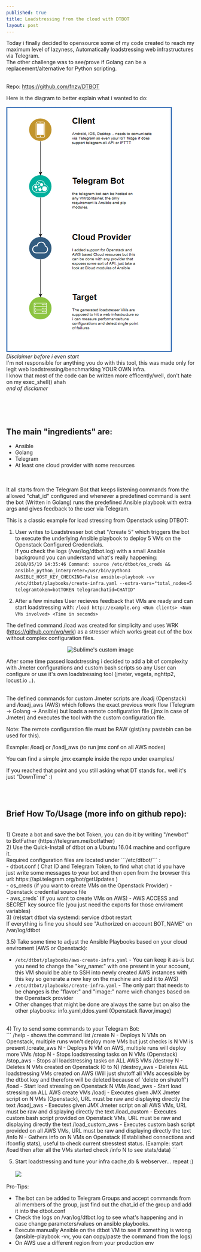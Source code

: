 ```yaml
---
published: true
title: Loadstressing from the cloud with DTBOT
layout: post
---
```



Today i finally decided to opensource some of my code created to reach my maximum level of lazyness, Automatically loadstressing web infrastructures via Telegram. <br>
The other challenge was to see/prove if Golang can be a replacement/alternative for Python scripting.<br><br>

Repo: <a href='https://github.com/fnzv/DTBOT'>https://github.com/fnzv/DTBOT</a>

Here is the diagram to better explain what i wanted to do:

![](https://raw.githubusercontent.com/fnzv/fnzv.github.io/master/imgs/dtbot-diagram.png)
<br>
*Disclaimer before i even start* <br>
I'm not responsible for anything you do with this tool, this was made only for legit web loadstressing/benchmarking YOUR OWN infra. <br>
I know that most of the code can be written more efficently/well, don't hate on my exec_shell() ahah  <br>
*end of disclamer* <br>

<br><br><br> 
## The main "ingredients" are:
- Ansible <br>
- Golang <br>
- Telegram <br>
- At least one cloud provider with some resources <br>
<br><br>



It all starts from the Telegram Bot that keeps listening commands from the allowed "chat_id" configured and whenever a predefined command is sent the bot (Written in Golang) runs the predefined Ansible playbook with extra args and gives feedback
to the user via Telegram. <br>

This is a classic example for load stressing from Openstack using DTBOT: <br>
1) User writes to Loadstresser bot chat "/create 5" which triggers the bot to execute the underlying Ansible playbook to deploy 5 VMs on the Openstack Configured Credendials. <br>
If you check the logs (/var/log/dtbot.log) with a small Ansible background you can understand what's really happening:  <br>
```2018/05/19 14:35:46 Command: source /etc/dtbot/os_creds && ansible_python_interpreter=/usr/bin/python3 ANSIBLE_HOST_KEY_CHECKING=False ansible-playbook -vv /etc/dtbot/playbooks/create-infra.yaml --extra-vars="total_nodes=5 telegramtoken=botTOKEN telegramchatid=CHATID"```


2) After a few minutes User recieves feedback that VMs are ready and can start loadstressing with: ```/load http://example.org <Num clients> <Num VMs involved> <Time in seconds> ```  <br>

The defined command /load was created for simplicity and uses WRK (https://github.com/wg/wrk) as a stresser which works great out of the box without complex configuration files. <br>

<p align="center">
  <img src="https://raw.githubusercontent.com/fnzv/fnzv.github.io/master/imgs/dtbot-telegram.jpg?raw=true" width="260" height="500" alt="Sublime's custom image"/>
</p>


After some time passed loadstressing i decided to add a bit of complexity with Jmeter configurations and custom bash scripts so any User can configure or use it's own loadstressing tool (jmeter, vegeta, nghttp2, locust.io ..). <br><br>


The defined commands for custom Jmeter scripts are /loadj (Openstack) and /loadj_aws (AWS) which follows the exact previous work flow (Telegram -> Golang -> Ansible) but loads a remote configuration file (.jmx in case of Jmeter) and executes the tool with the custom configuration file.  <br>

Note: The remote configuration file must be RAW (gist/any pastebin can be used for this). <br>

Example: /loadj <Remote Jmeter RAW configuration> <Number of Openstack nodes to use>  or /loadj_aws <Remote Jmeter RAW configuration> (to run jmx conf on all AWS nodes) <br>

You can find a simple .jmx example inside the repo under examples/ <br>

If you reached that point and you still asking what DT stands for.. well it's just "DownTime" :) <br>


<br><br>
## Brief How To/Usage (more info on github repo):
<br>
1) Create a bot and save the bot Token, you can do it by writing "/newbot" to BotFather (https://telegram.me/botfather)
<br>
2) Use the Quick-Install of dtbot on a Ubuntu 16.04 machine and configure it.<br>
   Required configuration files are located under ```/etc/dtbot/``` : <br>
   - dtbot.conf ( Chat ID and Telegram Token, to find what chat id you have just write some messages to your bot and then open from the browser this url: https://api.telegram.org/bot<token>/getUpdates ) <br>
   - os_creds (if you want to create VMs on the Openstack Provider) - Openstack credential source file <br>
   - aws_creds` (if you want to create VMs on AWS) - AWS ACCESS and SECRET key source file (you just need the exports for those enviroment variables) <br>
3) (re)start dtbot via systemd: service dtbot restart <br>
   If everything is fine you should see "Authorized on account BOT_NAME" on /var/log/dtbot <br>
   
3.5) Take some time to adjust the Ansible Playbooks based on your cloud enviroment (AWS or Openstack): <br>
 - ```/etc/dtbot/playbooks/aws-create-infra.yaml``` - You can keep it as-is but you need to change the "key_name:" with one present in your account, this VM should be able to SSH into newly created AWS instances with this key so generate a new key on the machine and add it to AWS) <br>
 - ```/etc/dtbot/playbooks/create-infra.yaml``` - The only part that needs to be changes is the "flavor:" and "image:" name wich changes based on the Openstack provider <br>
 - Other changes that might be done are always the same but on also the other playbooks: info.yaml,ddos.yaml (Openstack flavor,image) <br>

<br>
4) Try to send some commands to your Telegram Bot: <br>
  ```
  /help - shows the command list
   /create N - Deploys N VMs on Openstack, multiple runs won't deploy more VMs but just checks is N VM is present
   /create_aws N - Deploys N VM on AWS, multiple runs will deploy more VMs
   /stop N - Stops loadstressing tasks on N VMs (Openstack)
   /stop_aws - Stops all loadstressing tasks on ALL AWS VMs 
   /destroy N - Deletes N VMs created on Openstack (0 to N)
   /destroy_aws - Deletes ALL loadstressing VMs created on AWS (Will just shutoff all VMs accessible by the dtbot key and therefore will be deleted because of 'delete on shutoff')
   /load <URL> <Num clients> <Num VMs involved> <Time in seconds> - Start load stressing on Openstack N VMs
   /load_aws <URL> <Num clients> <Time in seconds> - Start load stressing on ALL AWS create VMs
   /loadj <URL> <Num VMs involved> - Executes given JMX Jmeter script on N VMs (Openstack), URL must be raw and displaying directly the text
   /loadj_aws <URL> - Executes given JMX Jmeter script on all AWS VMs, URL must be raw and displaying directly the text
   /load_custom <URL> <Total nodes> - Executes custom bash script provided on Openstack VMs, URL must be raw and displaying directly the text
   /load_custom_aws <URL> - Executes custom bash script provided on all AWS VMs, URL must be raw and displaying directly the text
   /info N - Gathers info on N VMs on Openstack (Established connections and ifconfig stats), useful to check current stresstest status. (Example: start /load then after all the VMs started check /info N to see stats/data)
   ```
   
 5) Start loadstressing and tune your infra cache,db & webserver... repeat :) <br><br>
    ![](https://raw.githubusercontent.com/fnzv/fnzv.github.io/master/imgs/dtbot-requests.png)

   
Pro-Tips:
- The bot can be added to Telegram Groups and accept commands from all members of the group, just find out the chat_id of the group and add it into the dtbot.conf
- Check the logs on /var/log/dtbot.log to see what's happening and in case change parameters/values on ansible playbooks.
- Execute manually Ansible on the dtbot VM to see if something is wrong (ansible-playbook -vv, you can copy/paste the command from the logs)
- On AWS use a different region from your production env
